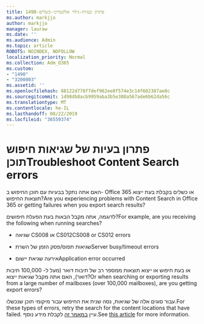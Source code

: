 ```yaml
---
title: 1490-פתרון בעיות-גילוי אלקטרוני-כשלים
ms.author: markjjo
author: markjjo
manager: lauraw
ms.date: ''
ms.audience: Admin
ms.topic: article
ROBOTS: NOINDEX, NOFOLLOW
localization_priority: Normal
ms.collection: Adm_O365
ms.custom:
- "1490"
- "3200003"
ms.assetid: ''
ms.openlocfilehash: 88122d778f7def962ee0f574e3c14f602387ae0c
ms.sourcegitcommit: 1d98db8acb9959aba3b5e308a567ade6b62da56c
ms.translationtype: MT
ms.contentlocale: he-IL
ms.lasthandoff: 08/22/2019
ms.locfileid: "36559374"
---
```

# <a name="troubleshoot-content-search-errors"></a><span data-ttu-id="c9e31-102">פתרון בעיות של שגיאות חיפוש תוכן</span><span class="sxs-lookup"><span data-stu-id="c9e31-102">Troubleshoot Content Search errors</span></span>

<span data-ttu-id="c9e31-103">האם אתה נתקל בבעיות עם תוכן החיפוש ב- Office 365 או כשלים בקבלת בעת ייצוא תוצאות החיפוש?</span><span class="sxs-lookup"><span data-stu-id="c9e31-103">Are you experiencing problems with Content Search in Office 365 or getting failures when you export search results?</span></span>

<span data-ttu-id="c9e31-104">לדוגמה, אתה מקבל הבאות בעת הפעלת חיפושים?</span><span class="sxs-lookup"><span data-stu-id="c9e31-104">For example, are you receiving the following when running searches?</span></span>

- <span data-ttu-id="c9e31-105">שגיאה CS008 או CS012</span><span class="sxs-lookup"><span data-stu-id="c9e31-105">CS008 or CS012 errors</span></span>

- <span data-ttu-id="c9e31-106">שגיאות תפוס/פסק הזמן של השרת</span><span class="sxs-lookup"><span data-stu-id="c9e31-106">Server busy/timeout errors</span></span>

- <span data-ttu-id="c9e31-107">אירעה שגיאת יישום</span><span class="sxs-lookup"><span data-stu-id="c9e31-107">Application error occurred</span></span>

<span data-ttu-id="c9e31-108">או בעת חיפוש או ייצוא תוצאות ממספר רב של תיבות דואר (מעל ל- 100,000 תיבות דואר), האם אתה מקבל שגיאות ייצוא?</span><span class="sxs-lookup"><span data-stu-id="c9e31-108">Or when searching or exporting results from a large number of mailboxes (over 100,000 mailboxes), are you getting export errors?</span></span>

<span data-ttu-id="c9e31-109">עבור סוגים אלה של שגיאות, נסה שנית את החיפוש עבור מיקומי תוכן שנכשלו.</span><span class="sxs-lookup"><span data-stu-id="c9e31-109">For these types of errors, retry the search for the content locations that have failed.</span></span> <span data-ttu-id="c9e31-110">עיין [במאמר זה](https://docs.microsoft.com/office365/securitycompliance/retry-failed-content-search) לקבלת מידע נוסף.</span><span class="sxs-lookup"><span data-stu-id="c9e31-110">See  [this article](https://docs.microsoft.com/office365/securitycompliance/retry-failed-content-search) for more information.</span></span>
